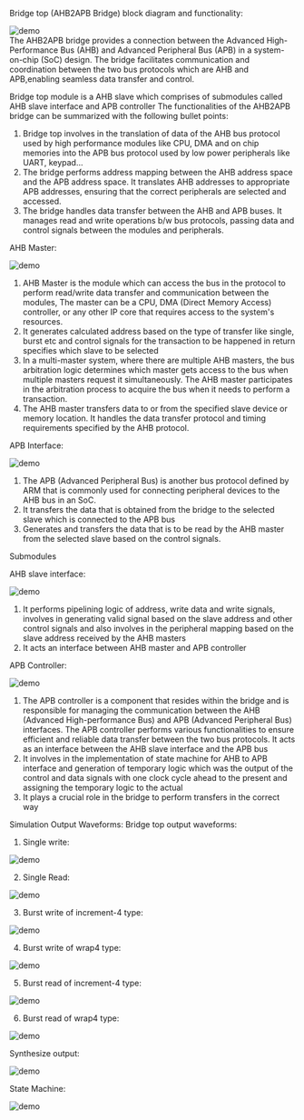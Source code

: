 Bridge top (AHB2APB Bridge) block diagram and functionality:
<div>
  <img alt="demo", src = "./image1.png"/>
</div>
The AHB2APB bridge provides a connection between the Advanced High-Performance Bus (AHB) and Advanced Peripheral Bus (APB) in a system-on-chip (SoC) design. The bridge facilitates communication and coordination between the two bus protocols which are AHB and APB,enabling seamless data transfer and control. 

Bridge top module is a AHB slave which comprises of submodules called AHB slave interface and APB controller 
The functionalities of the AHB2APB bridge can be summarized with the following bullet points:
1. Bridge top involves in the translation of data of the AHB bus protocol used by high performance modules like CPU, DMA and on chip memories into the APB bus protocol used by low power peripherals like UART, keypad…
2. The bridge performs address mapping between the AHB address space and the APB address space. It translates AHB addresses to appropriate APB addresses, ensuring that the correct peripherals are selected and accessed.
3. The bridge handles data transfer between the AHB and APB buses. It manages read and write operations b/w bus protocols, passing data and control signals between the modules and peripherals.

AHB Master:


<div>
  <img alt="demo", src = "./image2.png"/>
</div>

1. AHB Master is the module which can access the bus in the protocol to perform read/write data transfer and communication between the modules, The master can be a CPU, DMA (Direct Memory Access) controller, or any other IP core that requires access to the system's resources.
2. It generates calculated address based on the type of transfer like single, burst etc and control signals for the transaction to be happened in return specifies which slave to be selected
3. In a multi-master system, where there are multiple AHB masters, the bus arbitration logic determines which master gets access to the bus when multiple masters request it simultaneously. The AHB master participates in the arbitration process to acquire the bus when it needs to perform a transaction.
4. The AHB master transfers data to or from the specified slave device or memory location. It handles the data transfer protocol and timing requirements specified by the AHB protocol.

APB Interface:


<div>
  <img alt="demo", src = "./image3.png"/>
</div>

1. The APB (Advanced Peripheral Bus) is another bus protocol defined by ARM that is commonly used for connecting peripheral devices to the AHB bus in an SoC.
2. It transfers the data that is obtained from the bridge to the selected slave which is connected to the APB bus
3. Generates and transfers the data that is to be read by the AHB master from the selected slave based on the control signals.


Submodules

AHB slave interface:


<div>
  <img alt="demo", src = "./image4.png"/>
</div>

1. It performs pipelining logic of address, write data and write signals, involves in generating valid signal based on the slave address and other control signals and also involves in the peripheral mapping based on the slave address received by the AHB masters
2. It acts an interface between AHB master and APB controller

APB Controller:


<div>
  <img alt="demo", src = "./image5.png"/>
</div>

1. The APB controller is a component that resides within the bridge and is responsible for managing the communication between the AHB (Advanced High-performance Bus) and APB (Advanced Peripheral Bus) interfaces. The APB controller performs various functionalities to ensure efficient and reliable data transfer between the two bus protocols. It acts as an interface between the AHB slave interface and the APB bus
2. It involves in the implementation of state machine for AHB to APB interface and generation of temporary logic which was the output of the control and data signals with one clock cycle ahead to the present and assigning the temporary logic to the actual
3. It plays a crucial role in the bridge to perform transfers in the correct way

Simulation Output Waveforms:
Bridge top output waveforms:
1. Single write:


<div>
  <img alt="demo", src = "./image6.png"/>
</div>

2. Single Read:


<div>
  <img alt="demo", src = "./image7.png"/>
</div>

3. Burst write of increment-4 type:


<div>
  <img alt="demo", src = "./image8.png"/>
</div>

4. Burst write of wrap4 type:


<div>
  <img alt="demo", src = "./image9.png"/>
</div>

5. Burst read of increment-4 type:

<div>
  <img alt="demo", src = "./image10.png"/>
</div>


6. Burst read of wrap4 type:

<div>
  <img alt="demo", src = "./image11.png"/>
</div>


Synthesize output:


<div>
  <img alt="demo", src = "./image12.png"/>
</div>


State Machine:

<div>
  <img alt="demo", src = "./image13.png"/>
</div>
